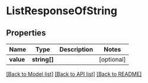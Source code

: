 # ListResponseOfString

## Properties
Name | Type | Description | Notes
------------ | ------------- | ------------- | -------------
**value** | **string[]** |  | [optional] 



[[Back to Model list]](README.md#documentation-for-models) [[Back to API list]](README.md#documentation-for-api-endpoints) [[Back to README]](README.md)


